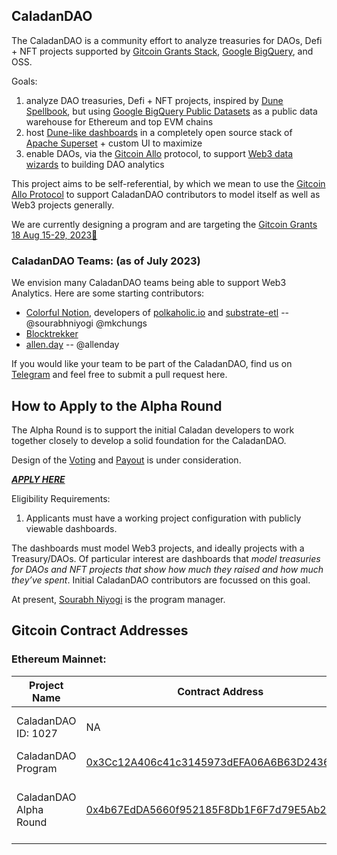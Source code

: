 ## CaladanDAO

The CaladanDAO is a community effort to analyze treasuries for DAOs, Defi + NFT projects supported by [Gitcoin Grants Stack](https://bounties.gitcoin.co/grants), [Google BigQuery](https://cloud.google.com/bigquery), and OSS.

Goals:
1. analyze DAO treasuries, Defi + NFT projects, inspired by [Dune Spellbook](https://dune.com/docs/data-tables/spellbook/), but using [Google BigQuery Public Datasets](https://cloud.google.com/bigquery/public-data) as a public data warehouse for Ethereum and top EVM chains
2. host [Dune-like dashboards](https://dune.com/browse/dashboards) in a completely open source stack of [Apache Superset](https://superset.apache.org/) + custom UI to maximize 
3. enable DAOs, via the [Gitcoin Allo](https://docs.allo.gitcoin.co/) protocol, to support [Web3 data wizards](https://dune.com/browse/wizards) to building DAO analytics 

This project aims to be self-referential, by which we mean to use the [Gitcoin Allo Protocol](https://www.youtube.com/watch?v=dvVG-2ZgY7w&list=PLm6V2qdPAeaUBG-qBewmpopLdgVtpqaXM&t=5s) to support CaladanDAO contributors to model itself as well as Web3 projects generally.  

We are currently designing a program and are targeting the [Gitcoin Grants 18 Aug 15-29, 2023🎉](https://twitter.com/gitcoin/status/1681747409435787264)

### CaladanDAO Teams: (as of July 2023)

We envision many CaladanDAO teams being able to support Web3 Analytics.  Here are some starting contributors:

* [Colorful Notion](https://colorfulnotion.com), developers of [polkaholic.io](https://polkaholic.io) and [substrate-etl](https://github.com/colorfulnotion/substrate-etl) -- @sourabhniyogi @mkchungs
* [Blocktrekker](https://www.blocktrekker.xyz)
* [allen.day](https://allen.day) -- @allenday 

If you would like your team to be part of the CaladanDAO, find us on [Telegram](https://t.me/+nOr_FY6F-2U0MmEx) and feel free to submit a pull request here.

## How to Apply to the Alpha Round

The Alpha Round is to support the initial Caladan developers to work together closely to develop a solid foundation for the CaladanDAO.

Design of the [Voting](https://docs.allo.gitcoin.co/core-concepts/voting-strategy) and [Payout](https://docs.allo.gitcoin.co/core-concepts/payout-strategy) is under consideration.

[***APPLY HERE***](https://builder.gitcoin.co/#/chains/1/rounds/0x4b67edda5660f952185f8db1f6f7d79e5ab218b6)

Eligibility Requirements:
1. Applicants must have a working project configuration with publicly viewable dashboards.

The dashboards must model Web3 projects, and ideally projects with a Treasury/DAOs.  Of particular interest are dashboards that _model treasuries for DAOs and NFT projects that show how much they raised and how much they’ve spent_.  Initial CaladanDAO contributors are focussed on this goal.

At present, [Sourabh Niyogi](https://github.com/sourabhniyogi) is the program manager.

## Gitcoin Contract Addresses

### Ethereum Mainnet:

| Project Name         | Contract Address                                   | Metadata Link                                                                                    | Learn More                                                                                                     |
|----------------------|----------------------------------------------------|--------------------------------------------------------------------------------------------------|--------------------------------------------------------------------------------------------------------------------|
| CaladanDAO ID: 1027  | NA  | [metadata](https://ipfs.io/ipfs/bafkreihccmt47r2d4auwmhx2zzlou5jm3x5cssbd5jz43qunjduxzqymja) | [Gitcoin Project Registry](https://docs.allo.gitcoin.co/core-concepts/project-registry)                            |
| CaladanDAO Program   | [0x3Cc12A406c41c3145973dEFA06A6B63D2436E2c2](https://etherscan.io/address/0x3Cc12A406c41c3145973dEFA06A6B63D2436E2c2)  | [metadata](https://ipfs.io/ipfs/bafkreibhqv6uje7nu5trkvx7k76ehfbine4tyd27nxdty3g7ho5qhuurt4) | [Gitcoin Program](https://docs.allo.gitcoin.co/core-concepts/program)                                              |
| CaladanDAO Alpha Round | [0x4b67EdDA5660f952185F8Db1F6F7d79E5Ab218B6](https://etherscan.io/address/0x4b67EdDA5660f952185F8Db1F6F7d79E5Ab218B6) | [Round Metadata](https://ipfs.io/ipfs/bafkreiagvpg7uaxg6exxyttxlgaq6ljze5ff7stibd3kmrdk4fhfaf7bly) + [Round Application Metadata](https://ipfs.io/ipfs/bafkreihtin6kmocz7dqkgae52lgty5bliaonu7xvq3564uki53tbj47z5q) | [Gitcoin Rounds](https://docs.allo.gitcoin.co/core-concepts/round)  |

